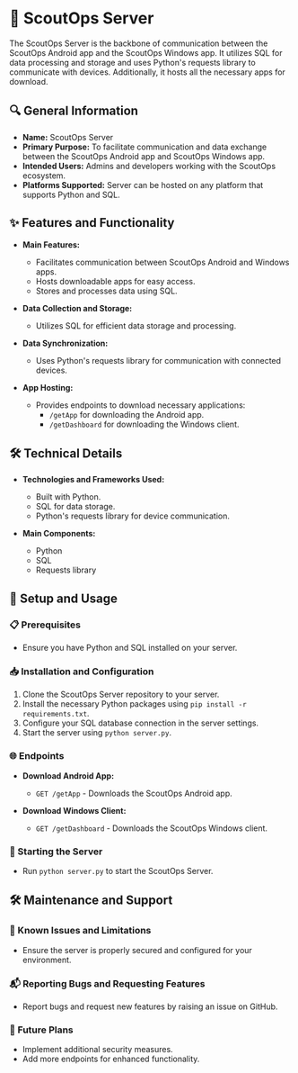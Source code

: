 # 🚀 ScoutOps Server

The ScoutOps Server is the backbone of communication between the ScoutOps Android app and the ScoutOps Windows app. It utilizes SQL for data processing and storage and uses Python's requests library to communicate with devices. Additionally, it hosts all the necessary apps for download.

## 🔍 General Information

- **Name:** ScoutOps Server
- **Primary Purpose:** To facilitate communication and data exchange between the ScoutOps Android app and ScoutOps Windows app.
- **Intended Users:** Admins and developers working with the ScoutOps ecosystem.
- **Platforms Supported:** Server can be hosted on any platform that supports Python and SQL.

## ✨ Features and Functionality

- **Main Features:**
  - Facilitates communication between ScoutOps Android and Windows apps.
  - Hosts downloadable apps for easy access.
  - Stores and processes data using SQL.

- **Data Collection and Storage:**
  - Utilizes SQL for efficient data storage and processing.

- **Data Synchronization:**
  - Uses Python's requests library for communication with connected devices.

- **App Hosting:**
  - Provides endpoints to download necessary applications:
    - `/getApp` for downloading the Android app.
    - `/getDashboard` for downloading the Windows client.

## 🛠️ Technical Details

- **Technologies and Frameworks Used:**
  - Built with Python.
  - SQL for data storage.
  - Python's requests library for device communication.

- **Main Components:**
  - Python
  - SQL
  - Requests library

## 🚀 Setup and Usage

### 📋 Prerequisites

- Ensure you have Python and SQL installed on your server.

### 📥 Installation and Configuration

1. Clone the ScoutOps Server repository to your server.
2. Install the necessary Python packages using `pip install -r requirements.txt`.
3. Configure your SQL database connection in the server settings.
4. Start the server using `python server.py`.

### 🌐 Endpoints

- **Download Android App:**
  - `GET /getApp` - Downloads the ScoutOps Android app.
  
- **Download Windows Client:**
  - `GET /getDashboard` - Downloads the ScoutOps Windows client.

### 🚀 Starting the Server

- Run `python server.py` to start the ScoutOps Server.

## 🛠️ Maintenance and Support

### 🐛 Known Issues and Limitations

- Ensure the server is properly secured and configured for your environment.

### 📬 Reporting Bugs and Requesting Features

- Report bugs and request new features by raising an issue on GitHub.

### 🔮 Future Plans

- Implement additional security measures.
- Add more endpoints for enhanced functionality.
